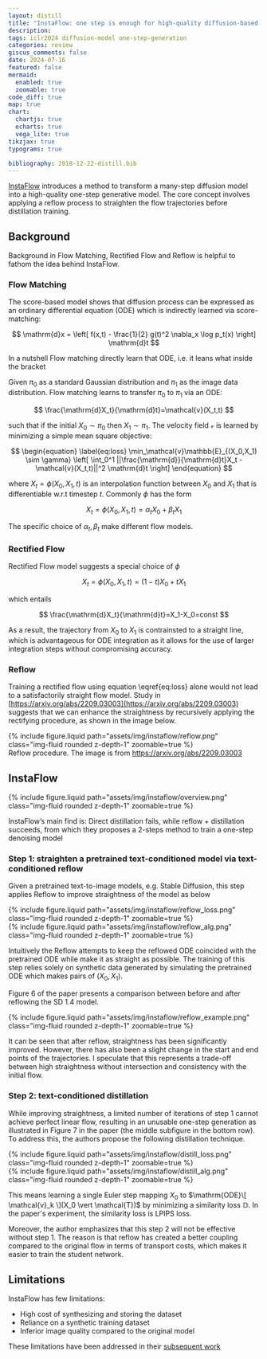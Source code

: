 ```yaml
---
layout: distill
title: "InstaFlow: one step is enough for high-quality diffusion-based text-to-image generation"
description:
tags: iclr2024 diffusion-model one-step-generation
categories: review
giscus_comments: false
date: 2024-07-16
featured: false
mermaid:
  enabled: true
  zoomable: true
code_diff: true
map: true
chart:
  chartjs: true
  echarts: true
  vega_lite: true
tikzjax: true
typograms: true

bibliography: 2018-12-22-distill.bib
---
```


[InstaFlow](https://arxiv.org/abs/2309.06380) introduces a method to transform a many-step diffusion model into a high-quality one-step generative model. The core concept involves applying a reflow process to straighten the flow trajectories before distillation training.

## Background

Background in Flow Matching, Rectified Flow and Reflow is helpful to fathom the idea behind InstaFlow.

### Flow Matching

The score-based model shows that diffusion process can be expressed as an ordinary differential equation (ODE) which is indirectly learned via score-matching:

$$
\mathrm{d}x = \left[ f(x,t) - \frac{1}{2} g(t)^2 \nabla_x \log p_t(x)  \right] \mathrm{d}t
$$

In a nutshell Flow matching directly learn that ODE, i.e. it leans what inside the bracket

Given $\pi_0$ as a standard Gaussian distribution and $\pi_1$ as the image data distribution. Flow matching learns to transfer $\pi_0$ to $\pi_1$ via an ODE:

$$
\frac{\mathrm{d}X_t}{\mathrm{d}t}=\mathcal{v}(X_t,t)
$$

such that if the initial $X_0 \sim \pi_0$ then $X_1 \sim \pi_1$. The velocity field $\mathcal{v}$ is learned by minimizing a simple mean square objective:

$$
\begin{equation}
\label{eq:loss}
\min_\mathcal{v}\mathbb{E}_{(X_0,X_1) \sim \gamma} \left[ \int_0^1 ||\frac{\mathrm{d}}{\mathrm{d}t}X_t - \mathcal{v}(X_t,t)||^2 \mathrm{d}t \right]
\end{equation}
$$

where $X_t = \phi (X_0, X_1, t)$ is an interpolation function between $X_0$ and $X_1$ that is differentiable w.r.t timestep $t$. Commonly $\phi$ has the form

$$
X_t = \phi (X_0, X_1, t)=\alpha_tX_0 + \beta_t X_1
$$

The specific choice of $\alpha_t,\beta_t$ make different flow models.

### Rectified Flow

Rectified Flow model suggests a special choice of $\phi$

$$
X_t = \phi (X_0, X_1, t)= (1-t)X_0+ tX_1
$$

which entails

$$
\frac{\mathrm{d}X_t}{\mathrm{d}t}=X_1-X_0=const
$$

As a result, the trajectory from $X_0$ to $X_1$ is contrainsted to a straight line, which is advantageous for ODE integration as it allows for the use of larger integration steps without compromising accuracy.

### Reflow

Training a rectified flow using equation \eqref{eq:loss} alone would not lead to a satisfactorily straight flow model. Study in [https://arxiv.org/abs/2209.03003](https://arxiv.org/abs/2209.03003) suggests that we can enhance the straightness by recursively applying the rectifying procedure, as shown in the image below.

<div class="row">
  <div class="mx-auto col-sm mt-3 mt-md-0">
      {% include figure.liquid path="assets/img/instaflow/reflow.png" class="img-fluid rounded z-depth-1" zoomable=true %}
  </div>
</div>
<div class="caption">
  Reflow procedure. The image is from <a href="https://arxiv.org/abs/2209.03003">https://arxiv.org/abs/2209.03003</a>
</div>

## InstaFlow

<div class="row">
  <div class="mx-auto col-sm mt-3 mt-md-0">
      {% include figure.liquid path="assets/img/instaflow/overview.png" class="img-fluid rounded z-depth-1" zoomable=true %}
  </div>
</div>

InstaFlow’s main find is: Direct distillation fails, while reflow + distillation succeeds, from which they proposes a 2-steps method to train a one-step denoising model

### Step 1: straighten a pretrained text-conditioned model via text-conditioned reflow

Given a pretrained text-to-image models, e.g. Stable Diffusion, this step applies Reflow to improve straightness of the model as below

<div class="row">
  <div class="mx-auto col-sm mt-3 mt-md-0">
      {% include figure.liquid path="assets/img/instaflow/reflow_loss.png" class="img-fluid rounded z-depth-1" zoomable=true %}
  </div>
</div>

<div class="row">
  <div class="mx-auto col-sm mt-3 mt-md-0">
      {% include figure.liquid path="assets/img/instaflow/reflow_alg.png" class="img-fluid rounded z-depth-1" zoomable=true %}
  </div>
</div>

Intuitively the Reflow attempts to keep the reflowed ODE coincided with the pretrained ODE while make it as straight as possible.
The training of this step relies solely on synthetic data generated by simulating the pretrained ODE which makes pairs of $(X_0,X_1)$.

Figure 6 of the paper presents a comparison between before and after reflowing the SD 1.4 model.

<div class="row">
  <div class="mx-auto col-sm-6 mt-3 mt-md-0">
      {% include figure.liquid path="assets/img/instaflow/reflow_example.png" class="img-fluid rounded z-depth-1" zoomable=true %}
  </div>
</div>

It can be seen that after reflow, straightness has been significantly improved. However, there has also been a slight change in the start and end points of the trajectories. I speculate that this represents a trade-off between high straightness without intersection and consistency with the initial flow.

### Step 2: text-conditioned distillation

While improving straightness, a limited number of iterations of step 1 cannot achieve perfect linear flow, resulting in an unusable one-step generation as illustrated in Figure 7 in the paper (the middle subfigure in the bottom row). To address this, the authors propose the following distillation technique.

<div class="row">
  <div class="mx-auto col-sm mt-3 mt-md-0">
      {% include figure.liquid path="assets/img/instaflow/distill_loss.png" class="img-fluid rounded z-depth-1" zoomable=true %}
  </div>
</div>

<div class="row">
  <div class="mx-auto col-sm mt-3 mt-md-0">
      {% include figure.liquid path="assets/img/instaflow/distill_alg.png" class="img-fluid rounded z-depth-1" zoomable=true %}
  </div>
</div>

This means learning a single Euler step mapping $X_0$ to $\mathrm{ODE}\[ \mathcal{v}_k \](X_0 \vert \mathcal{T})$ by minimizing a similarity loss $\mathbb{D}$. In the paper's experiment, the similarity loss is LPIPS loss.

Moreover, the author emphasizes that this step 2 will not be effective without step 1. The reason is that reflow has created a better coupling compared to the original flow in terms of transport costs, which makes it easier to train the student network.

## Limitations

InstaFlow has few limitations:

- High cost of synthesizing and storing the dataset
- Reliance on a synthetic training dataset
- Inferior image quality compared to the original model

These limitations have been addressed in their [subsequent work](https://arxiv.org/abs/2405.07510)
